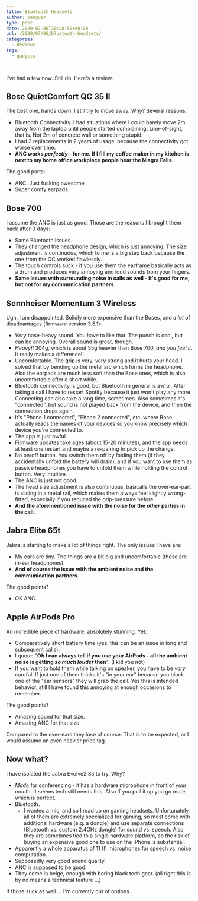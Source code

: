 ```yaml
---
title: Bluetooth Headsets
author: penguin
type: post
date: 2020-07-06T20:28:50+00:00
url: /2020/07/06/bluetooth-headsets/
categories:
  - Reviews
tags:
  - gadgets

---
```

I've had a few now. Still do. Here's a review.

## Bose QuietComfort QC 35 II

The best one, hands down. I still try to move away. Why? Several reasons.

  * Bluetooth Connectivity. I had situations where I could barely move 2m away from the laptop until people started complaining. Line-of-sight, that is. Not 2m of concrete wall or something stupid.
  * I had 3 replacements in 2 years of usage, because the connectivity got worse over time.
  * **ANC works _perfectly_ - for me. If I fill my coffee maker in my kitchen is next to my home office workplace people hear the Niagra Falls.**

The good parts:

  * ANC. Just fucking awesome.
  * Super comfy earpads.

## Bose 700

I assume the ANC is just as good. Those are the reasons I brought them back after 3 days:

  * Same Bluetooth issues.
  * They changed the headphone design, which is just annoying. The size adjustment is continuous, which to me is a big step back because the one from the QC worked flawlessly.
  * The touch controls suck - if you use them the earframe basically acts as a drum and produces very annoying and loud sounds from your fingers.
  * **Same issues with surrounding noise in calls as well - it's good for me, but not for my communication partners.**

## Sennheiser Momentum 3 Wireless

Ugh. I am disappointed. Solidly more expensive than the Boses, and a _lot_ of disadvantages (firmware version 3.5.1):

  * _Very_ base-heavy sound. You have to like that. The punch is cool, but can be annoying. Overall sound is great, though.
  * _Heavy!!_ 304g, which is about 55g heavier than Bose 700, _and you feel it_. It really makes a difference!!
  * Uncomfortable. The grip is very, very strong and it hurts your head. I solved that by bending up the metal arc which forms the headphone. Also the earpads are much less soft than the Bose ones, which is also uncomfortable after a short while.
  * Bluetooth connectivity is good, but Bluetooth in general is awful. After taking a call I have to restart Spotify because it just won't play any more. Connecting can also take a long time, sometimes. Also sometimes it's "connected", but sound is not played back from the device, and then the connection drops again.
  * It's "Phone 1 connected", "Phone 2 connected", etc. where Bose actually reads the names of your devices so you know precisely which device you're connected to.
  * The app is just awful.
  * Firmware updates take ages (about 15-20 minutes), and the app needs at least one restart and maybe a re-pairing to pick up the change.
  * No on/off button. You switch them off by folding them (if they accidentally unfold the battery will drain), and if you want to use them as passive headphones you have to unfold them while holding the control button. Very intuitive.
  * The ANC is just not good.
  * The head size adjustment is also continuous, basicalls the over-ear-part is sliding in a metal rail, which makes them always feel slightly wrong-fitted, especially if you reduced the grip-pressure before.
  * **And the aforementioned issue with the noise for the _other_ parties in the call.**

## Jabra Elite 65t

Jabra is starting to make a lot of things right. The only issues I have are:

  * My ears are tiny. The things are a bit big and uncomfortable (those are in-ear headphones).
  * **And of course the issue with the ambient noise and the communication partners.**

The good points?

  * OK ANC.

## Apple AirPods Pro

An incredible piece of hardware, absolutely stunning. Yet:

  * Comparatively short battery time (yes, this can be an issue in long and subsequent calls).
  * I quote: "**Oh I can always tell if you use your AirPods - all the ambient noise is getting _so much louder_ then**". (I kid you not)
  * If you want to hold them while talking on speaker, you have to be _very_ careful. If just one of them thinks it's "in your ear" because you block one of the "ear sensors" they will grab the call. Yes this is intended behavior, still I have found this annoying at enough occasions to remember.

The good points?

  * Amazing sound for that size.
  * Amazing ANC for that size.

Compared to the over-ears they lose of course. That is to be expected, or I would assume an even heavier price tag.

## Now what?

I have isolated the Jabra Evolve2 85 to try. Why?

  * _Made_ for conferencing - it has a hardware microphone in front of your mouth. It seems tech still needs this. Also if you pull it up you go mute, which is perfect.
  * Bluetooth.
      * I wanted a mic, and so I read up on gaming headsets. Unfortunately all of them are extremely specialized for gaming, so most come with additional hardware (e.g. a dongle) and use separate connections (Bluetooth vs. custom 2.4GHz dongle) for sound vs. speech. Also they are sometimes tied to a single hardware platform, so the risk of buying an expensive good one to use on the iPhone is substantial.
  * Apparently a whole apparatus of 11 (!) microphones for speech vs. noise computation.
  * Supposedly very good sound quality.
  * ANC is supposed to be good.
  * They come in beige, enough with boring black tech gear. (all right this is by no means a technical feature ...)

If those suck as well ... I'm currently out of options.